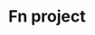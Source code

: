 ---
blog: https://medium.com/fnproject
codehost: https://github.com/fnproject
images:
- fnproject-ar21.svg
- fnproject-icon.svg
logohandle: fnproject
sort: fnproject
title: Fn project
twitter: https://x.com/fnproj
website: https://fnproject.io/
---
